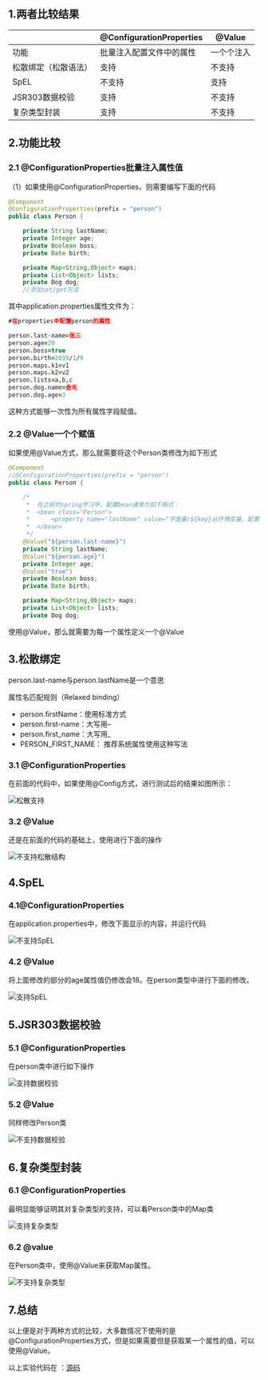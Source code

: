 ## 1.两者比较结果

|                      | @ConfigurationProperties | @Value     |
| -------------------- | ------------------------ | ---------- |
| 功能                 | 批量注入配置文件中的属性 | 一个个注入 |
| 松散绑定（松散语法） | 支持                     | 不支持     |
| SpEL                 | 不支持                   | 支持       |
| JSR303数据校验       | 支持                     | 不支持     |
| 复杂类型封装         | 支持                     | 不支持     |

## 2.功能比较

### 2.1 @ConfigurationProperties批量注入属性值

（1）如果使用@ConfigurationProperties，则需要编写下面的代码

```java
@Component
@ConfigurationProperties(prefix = "person")
public class Person {

    private String lastName;
    private Integer age;
    private Boolean boss;
    private Date birth;

    private Map<String,Object> maps;
    private List<Object> lists;
    private Dog dog;
    //添加set/get方法
```

其中application.properties属性文件为：

```pro
#在properties中配置person的属性

person.last-name=张三
person.age=20
person.boss=true
person.birth=2019/1/9
person.maps.k1=v1
person.maps.k2=v2
person.lists=a,b,c
person.dog.name=金毛
person.dog.age=3
```

这种方式能够一次性为所有属性字段赋值。

### 2.2 @Value一个个赋值

如果使用@Value方式，那么就需要将这个Person类修改为如下形式

```java
@Component
//@ConfigurationProperties(prefix = "person")
public class Person {

    /*
     *  在之前的spring学习中，配置bean通常为如下格式：
     *  <bean class="Person">
     *      <property name="lastName" value="字面量/${key}从环境变量、配置文件中获取值/#{SpEL}"></property>
     *  </bean>
     */
    @Value("${person.last-name}")
    private String lastName;
    @Value("${person.age}")
    private Integer age;
    @Value("true")
    private Boolean boss;
    private Date birth;

    private Map<String,Object> maps;
    private List<Object> lists;
    private Dog dog;
```

使用@Value，那么就需要为每一个属性定义一个@Value

## 3.松散绑定

person.last-name与person.lastName是一个意思

属性名匹配规则（Relaxed binding）

- person.firstName：使用标准方式
- person.first-name：大写用–
- person.first_name：大写用_
- PERSON_FIRST_NAME： 推荐系统属性使用这种写法 

### 3.1 @ConfigurationProperties

在前面的代码中，如果使用@Config方式，进行测试后的结果如图所示：

![松散支持](images/搜狗截图20190109155105.png)

### 3.2 @Value

还是在前面的代码的基础上，使用进行下面的操作

![不支持松散结构](images/搜狗截图20190109155746.png)

## 4.SpEL

### 4.1@ConfigurationProperties

 在application.properties中，修改下面显示的内容，并运行代码

![不支持SpEL](images/搜狗截图20190109161003.png)

### 4.2 @Value

将上面修改的部分的age属性值仍修改会18。在person类型中进行下面的修改。

![支持SpEL](images/搜狗截图20190109161642.png)



## 5.JSR303数据校验

### 5.1 @ConfigurationProperties

在person类中进行如下操作

![支持数据校验](images/搜狗截图20190109162403.png)

### 5.2 @Value

同样修改Person类

![不支持数据校验](images/搜狗截图20190109162908.png)

## 6.复杂类型封装

### 6.1 @ConfigurationProperties

最明显能够证明其对复杂类型的支持，可以看Person类中的Map类

![支持复杂类型](images/搜狗截图20190109164332.png)

### 6.2 @value

在Person类中，使用@Value来获取Map属性。

![不支持复杂类型](images/搜狗截图20190109163705.png)



## 7.总结

以上便是对于两种方式的比较，大多数情况下使用的是@ConfigurationProperties方式，但是如果需要但是获取某一个属性的值，可以使用@Value。

以上实验代码在 ：[源码](https://github.com/xfljm/springboot01)

